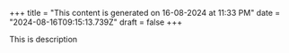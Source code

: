 +++
title = "This content is generated on 16-08-2024 at 11:33 PM"
date = "2024-08-16T09:15:13.739Z"
draft = false
+++

  This is description
        
